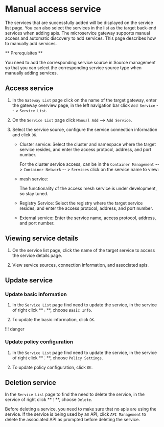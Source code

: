 # Manual access service

The services that are successfully added will be displayed on the service list page. You can also select the services in the list as the target back-end services when adding apis. The microservice gateway supports manual access and automatic discovery to add services. This page describes how to manually add services.

** Prerequisites **

You need to add the corresponding service source in Source management so that you can select the corresponding service source type when manually adding services.

## Access service

1. In the `Gateway List` page click on the name of the target gateway, enter the gateway overview page, in the left navigation bar click `Add Service` -- > `Service List`.

    <!--![]()screenshots-->

2. On the `Service List` page click `Manual Add` --> `Add Service`.

    <!--![]()screenshots-->

3. Select the service source, configure the service connection information and click `OK`.

    - Cluster service: Select the cluster and namespace where the target service resides, and enter the access protocol, address, and port number.

        <!--![]()screenshots-->

        For the cluster service access, can be in the `Container Management` -- > `Container Network` -- > `Services` click on the service name to view:

        <!--![]()screenshots-->

    - mesh service:

        The functionality of the access mesh service is under development, so stay tuned.

    - Registry Service: Select the registry where the target service resides, and enter the access protocol, address, and port number.

        <!--![]()screenshots-->

    - External service: Enter the service name, access protocol, address, and port number.
  
        <!--![]()screenshots-->

## Viewing service details

1. On the service list page, click the name of the target service to access the service details page.

    <!--![]()screenshots-->

2. View service sources, connection information, and associated apis.

    <!--![]()screenshots-->

## Update service

### Update basic information

1. In the `Service List` page find need to update the service, in the service of right click ** `ⵗ` **, choose `Basic Info`.

    <!--![]()screenshots-->

2. To update the basic information, click `OK`.

    <!--![]()screenshots-->

!!! danger


<!--![]()screenshots-->

### Update policy configuration

1. In the `Service List` page find need to update the service, in the service of right click ** `ⵗ` **, choose `Policy Settings`.

    <!--![]()screenshots-->

2. To update policy configuration, click `OK`.

    <!--![]()screenshots-->

## Deletion service

In the `Service List` page to find the need to delete the service, in the service of right click ** `ⵗ` **, choose `Delete`.

<!--![]()screenshots-->

Before deleting a service, you need to make sure that no apis are using the service. If the service is being used by an API, click `API Management` to delete the associated API as prompted before deleting the service.

<!--![]()screenshots-->

